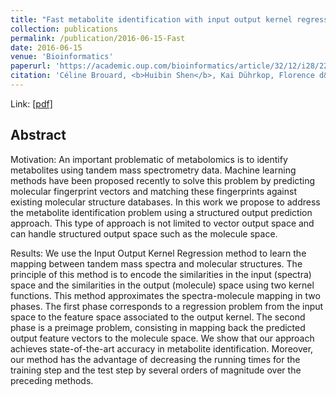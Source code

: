 ```yaml
---
title: "Fast metabolite identification with input output kernel regression"
collection: publications
permalink: /publication/2016-06-15-Fast
date: 2016-06-15
venue: 'Bioinformatics'
paperurl: 'https://academic.oup.com/bioinformatics/article/32/12/i28/2288626?login=true'
citation: 'Céline Brouard, <b>Huibin Shen</b>, Kai Dührkop, Florence d&apos;Alché-Buc, Sebastian Böcker, Juho Rousu. (2017). &quot;Fast metabolite identification with input output kernel regression&quot; <i>Bioinformatics</i>'
---
```



Link: [[pdf]](https://academic.oup.com/bioinformatics/article-pdf/32/12/i28/17129826/btw246.pdf)


## Abstract

Motivation: An important problematic of metabolomics is to identify metabolites using tandem mass spectrometry data. Machine learning methods have been proposed recently to solve this problem by predicting molecular fingerprint vectors and matching these fingerprints against existing molecular structure databases. In this work we propose to address the metabolite identification problem using a structured output prediction approach. This type of approach is not limited to vector output space and can handle structured output space such as the molecule space.

Results: We use the Input Output Kernel Regression method to learn the mapping between tandem mass spectra and molecular structures. The principle of this method is to encode the similarities in the input (spectra) space and the similarities in the output (molecule) space using two kernel functions. This method approximates the spectra-molecule mapping in two phases. The first phase corresponds to a regression problem from the input space to the feature space associated to the output kernel. The second phase is a preimage problem, consisting in mapping back the predicted output feature vectors to the molecule space. We show that our approach achieves state-of-the-art accuracy in metabolite identification. Moreover, our method has the advantage of decreasing the running times for the training step and the test step by several orders of magnitude over the preceding methods.
